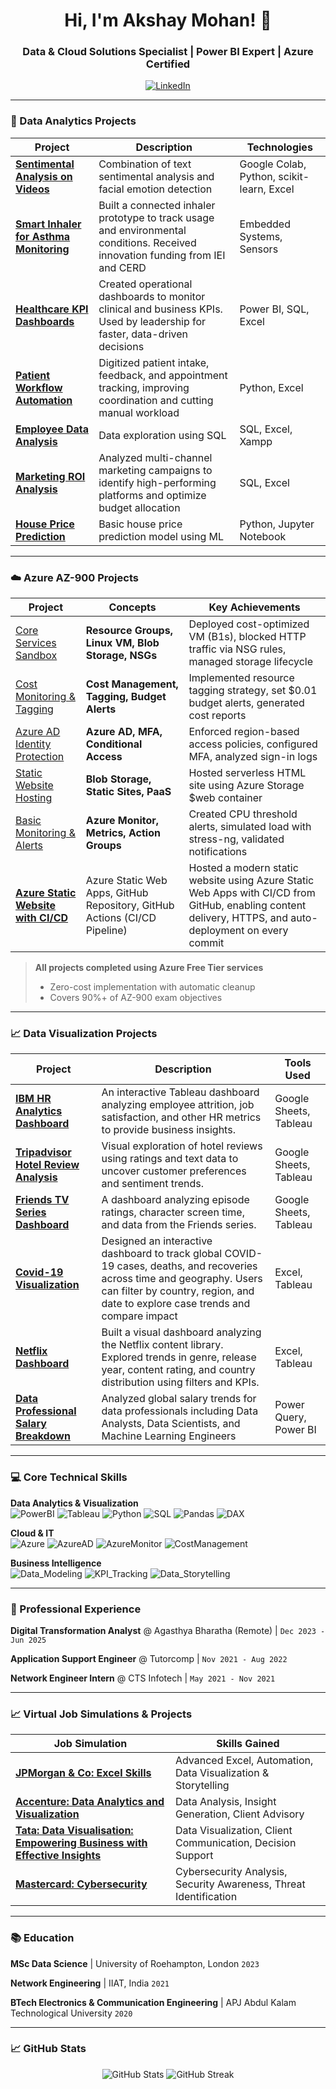 <h1 align="center">Hi, I'm Akshay Mohan! 👋</h1>
<h3 align="center">Data & Cloud Solutions Specialist | Power BI Expert | Azure Certified</h3>

<p align="center">
  <a href="https://linkedin.com/in/mohanakshay" target="_blank">
    <img src="https://img.shields.io/badge/LinkedIn-0A66C2?style=for-the-badge&logo=linkedin&logoColor=white" alt="LinkedIn"/>
  </a>

</p>


---

### 🚀 Data Analytics Projects

| Project | Description | Technologies |
|---------|-------------|--------------|
| **[Sentimental Analysis on Videos](https://github.com/Akshaymohan7/Sentimental-analysis-on-videos)** | Combination of text sentimental analysis and facial emotion detection | Google Colab, Python, scikit-learn, Excel |
| **[Smart Inhaler for Asthma Monitoring](https://github.com/mohan-akshay/Smart_Inhaler)** | Built a connected inhaler prototype to track usage and environmental conditions. Received innovation funding from IEI and CERD  | Embedded Systems, Sensors |
| **[Healthcare KPI Dashboards](https://github.com/mohan-akshay/Healthcare_KPI)** | Created operational dashboards to monitor clinical and business KPIs. Used by leadership for faster, data-driven decisions  | Power BI, SQL, Excel |
| **[Patient Workflow Automation](https://github.com/mohan-akshay/patiant_workflow)** | Digitized patient intake, feedback, and appointment tracking, improving coordination and cutting manual workload  | Python, Excel |
| **[Employee Data Analysis](https://github.com/Akshaymohan7/Employee-Data-Analysis)** | Data exploration using SQL  | SQL, Excel, Xampp |
| **[Marketing ROI Analysis](https://github.com/mohan-akshay/Marketing_ROI)** | Analyzed multi-channel marketing campaigns to identify high-performing platforms and optimize budget allocation  | SQL, Excel |
| **[House Price Prediction](https://github.com/Akshaymohan7/House-Price-Prediction-Linear-Regression)** | Basic house price prediction model using ML | Python, Jupyter Notebook |


<!--| **[project_name](link)** | about | findings | 
-->

---
### ☁️ Azure AZ-900 Projects

| Project | Concepts | Key Achievements | 
|---------|----------|------------------|
| [Core Services Sandbox](https://github.com/mohan-akshay/01_Azure_project) | **Resource Groups, Linux VM, Blob Storage, NSGs** | Deployed cost-optimized VM (B1s), blocked HTTP traffic via NSG rules, managed storage lifecycle |
| [Cost Monitoring & Tagging](https://github.com/mohan-akshay/02_Cost_monitoring) | **Cost Management, Tagging, Budget Alerts** | Implemented resource tagging strategy, set $0.01 budget alerts, generated cost reports |
| [Azure AD Identity Protection](https://github.com/mohan-akshay/03_AD_ID_protection) | **Azure AD, MFA, Conditional Access** | Enforced region-based access policies, configured MFA, analyzed sign-in logs |
| [Static Website Hosting](https://github.com/mohan-akshay/04_static_web_host) | **Blob Storage, Static Sites, PaaS** | Hosted serverless HTML site using Azure Storage $web container |
| [Basic Monitoring & Alerts](https://github.com/mohan-akshay/05_VM_monitoring) | **Azure Monitor, Metrics, Action Groups** | Created CPU threshold alerts, simulated load with stress-ng, validated notifications |
| **[Azure Static Website with CI/CD](https://github.com/mohan-akshay/06_azure_static_CICD)** | Azure Static Web Apps, GitHub Repository, GitHub Actions (CI/CD Pipeline) | Hosted a modern static website using Azure Static Web Apps with CI/CD from GitHub, enabling content delivery, HTTPS, and auto-deployment on every commit |


> **All projects completed using Azure Free Tier services**  
> - Zero-cost implementation with automatic cleanup  
> - Covers 90%+ of AZ-900 exam objectives  

---

### 📈 Data Visualization Projects

| Project | Description | Tools Used |
|---------|-------------|--------------|
| **[IBM HR Analytics Dashboard](https://public.tableau.com/views/IBMHRDashboard_17538251921340/Dashboard1?:language=en-US&:sid=&:redirect=auth&:display_count=n&:origin=viz_share_link)** | An interactive Tableau dashboard analyzing employee attrition, job satisfaction, and other HR metrics to provide business insights. | Google Sheets, Tableau |
| **[Tripadvisor Hotel Review Analysis](https://public.tableau.com/views/Tripadvisor_17538290883130/Dashboard1?:language=en-US&:sid=&:redirect=auth&:display_count=n&:origin=viz_share_link)** | Visual exploration of hotel reviews using ratings and text data to uncover customer preferences and sentiment trends. | Google Sheets, Tableau |
| **[Friends TV Series Dashboard](https://public.tableau.com/views/Friends_Dashboard_17538684625500/Dashboard1?:language=en-US&:sid=&:redirect=auth&:display_count=n&:origin=viz_share_link)** | A dashboard analyzing episode ratings, character screen time, and data from the Friends series. | Google Sheets, Tableau |
| **[Covid-19 Visualization](https://public.tableau.com/views/Covid-19CW1/Dashboard1?:language=en-US&:sid=&:redirect=auth&:display_count=n&:origin=viz_share_link)** | Designed an interactive dashboard to track global COVID-19 cases, deaths, and recoveries across time and geography. Users can filter by country, region, and date to explore case trends and compare impact | Excel, Tableau | 
| **[Netflix Dashboard](https://public.tableau.com/views/Netflix_Dashboard_17467027784190/Netflix?:language=en-US&:sid=&:redirect=auth&:display_count=n&:origin=viz_share_link)** | Built a visual dashboard analyzing the Netflix content library. Explored trends in genre, release year, content rating, and country distribution using filters and KPIs. | Excel, Tableau | 
| **[Data Professional Salary Breakdown](https://github.com/mohan-akshay/Salary_breakdown)** | Analyzed global salary trends for data professionals including Data Analysts, Data Scientists, and Machine Learning Engineers | Power Query, Power BI |

<!--| **[project_name](link)** | about | findings | 
-->


---

### 💻 Core Technical Skills
**Data Analytics & Visualization**  
![PowerBI](https://img.shields.io/badge/PowerBI-F2C811?style=flat-square&logo=powerbi&logoColor=black)
![Tableau](https://img.shields.io/badge/Tableau-E97627?style=flat-square&logo=tableau&logoColor=white)
![Python](https://img.shields.io/badge/Python-3776AB?style=flat-square&logo=python&logoColor=white)
![SQL](https://img.shields.io/badge/SQL-4479A1?style=flat-square&logo=mysql&logoColor=white)
![Pandas](https://img.shields.io/badge/Pandas-150458?style=flat-square&logo=pandas&logoColor=white)
![DAX](https://img.shields.io/badge/DAX-FFB900?style=flat-square&logo=powerbi&logoColor=black)

**Cloud & IT**  
![Azure](https://img.shields.io/badge/Azure-0078D4?style=flat-square&logo=microsoftazure&logoColor=white)
![AzureAD](https://img.shields.io/badge/Azure_AD-0089D6?style=flat-square&logo=microsoftazure&logoColor=white)
![AzureMonitor](https://img.shields.io/badge/Azure_Monitor-0078D4?style=flat-square&logo=microsoftazure&logoColor=white)
![CostManagement](https://img.shields.io/badge/Cost_Management-01A4EF?style=flat-square)

**Business Intelligence**  
![Data_Modeling](https://img.shields.io/badge/Data_Modeling-01A4EF?style=flat-square&logo=powerbi&logoColor=white)
![KPI_Tracking](https://img.shields.io/badge/KPI_Tracking-FF6B6B?style=flat-square&logo=google-analytics&logoColor=white)
![Data_Storytelling](https://img.shields.io/badge/Data_Storytelling-6F42C1?style=flat-square&logo=storybook&logoColor=white)


---

### 💼 Professional Experience
**Digital Transformation Analyst** @ Agasthya Bharatha (Remote)  | `Dec 2023 - Jun 2025`  

**Application Support Engineer**   @ Tutorcomp                   | `Nov 2021 - Aug 2022`  

**Network Engineer Intern**        @ CTS Infotech                | `May 2021 - Nov 2021`  

 

---

### 📈 Virtual Job Simulations & Projects

| Job Simulation | Skills Gained |
|----------------|---------------|
| **[JPMorgan & Co: Excel Skills](https://forage-uploads-prod.s3.amazonaws.com/completion-certificates/JPMorgan%20Chase%20Corporate/XiuvjcwqWRqH9oy38_JPMorgan%20Chase%20&%20Co._5B3NPjBQKwgKR2jHK_1707250733446_completion_certificate.pdf)** | Advanced Excel,  Automation, Data Visualization & Storytelling |
| **[Accenture: Data Analytics and Visualization](https://forage-uploads-prod.s3.amazonaws.com/completion-certificates/Accenture%20North%20America/hzmoNKtzvAzXsEqx8_Accenture%20North%20America_5B3NPjBQKwgKR2jHK_1707306064729_completion_certificate.pdf)** | Data Analysis, Insight Generation, Client Advisory |
| **[Tata: Data Visualisation: Empowering Business with Effective Insights](https://forage-uploads-prod.s3.amazonaws.com/completion-certificates/Tata/MyXvBcppsW2FkNYCX_Tata%20Group_5B3NPjBQKwgKR2jHK_1708339252587_completion_certificate.pdf)** | Data Visualization, Client Communication, Decision Support |
| **[Mastercard: Cybersecurity](https://forage-uploads-prod.s3.amazonaws.com/completion-certificates/mastercard/vcKAB5yYAgvemepGQ_Mastercard_5B3NPjBQKwgKR2jHK_1715603216146_completion_certificate.pdf)** | Cybersecurity Analysis, Security Awareness, Threat Identification |



---

### 📚 Education
**MSc Data Science**  | University of Roehampton, London `2023`  

**Network Engineering**  | IIAT, India `2021` 

**BTech Electronics & Communication Engineering**  | APJ Abdul Kalam Technological University `2020`  


---

### 📈 GitHub Stats
<p align="center">
  <img src="https://github-readme-stats.vercel.app/api?username=mohan-akshay&show_icons=true&theme=dark" alt="GitHub Stats"/>
  <img src="https://github-readme-streak-stats.herokuapp.com/?user=mohan-akshay&theme=dark" alt="GitHub Streak"/>
</p>
